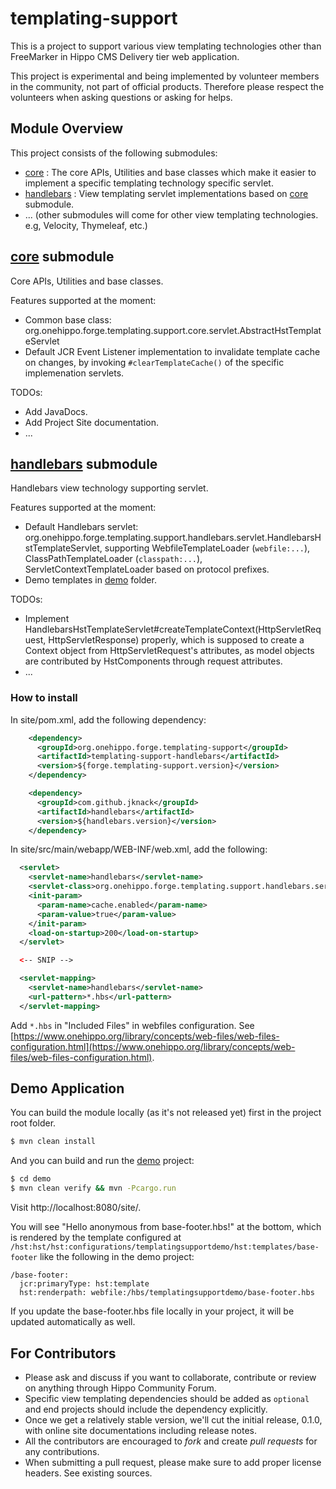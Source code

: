 # templating-support

This is a project to support various view templating technologies other than FreeMarker
in Hippo CMS Delivery tier web application.

This project is experimental and being implemented by volunteer members in the community, not part of official products.
Therefore please respect the volunteers when asking questions or asking for helps.

## Module Overview

This project consists of the following submodules:

- [core](core) : The core APIs, Utilities and base classes which make it easier to implement a specific templating technology specific servlet.
- [handlebars](handlebars) : View templating servlet implementations based on [core](core) submodule.
- ... (other submodules will come for other view templating technologies. e.g, Velocity, Thymeleaf, etc.)

## [core](core) submodule

Core APIs, Utilities and base classes.

Features supported at the moment:
- Common base class: org.onehippo.forge.templating.support.core.servlet.AbstractHstTemplateServlet
- Default JCR Event Listener implementation to invalidate template cache on changes, by invoking ```#clearTemplateCache()``` of the specific implemenation servlets.

TODOs:
- Add JavaDocs.
- Add Project Site documentation.
- ...

## [handlebars](handlebars) submodule

Handlebars view technology supporting servlet.

Features supported at the moment:
- Default Handlebars servlet: org.onehippo.forge.templating.support.handlebars.servlet.HandlebarsHstTemplateServlet,
  supporting WebfileTemplateLoader (```webfile:...```), ClassPathTemplateLoader (```classpath:...```), ServletContextTemplateLoader
  based on protocol prefixes.
- Demo templates in [demo](demo) folder.

TODOs:
- Implement HandlebarsHstTemplateServlet#createTemplateContext(HttpServletRequest, HttpServletResponse) properly,
  which is supposed to create a Context object from HttpServletRequest's attributes,
  as model objects are contributed by HstComponents through request attributes.
- ...

### How to install

In site/pom.xml, add the following dependency:

```xml
    <dependency>
      <groupId>org.onehippo.forge.templating-support</groupId>
      <artifactId>templating-support-handlebars</artifactId>
      <version>${forge.templating-support.version}</version>
    </dependency>

    <dependency>
      <groupId>com.github.jknack</groupId>
      <artifactId>handlebars</artifactId>
      <version>${handlebars.version}</version>
    </dependency>
```

In site/src/main/webapp/WEB-INF/web.xml, add the following:

```xml
  <servlet>
    <servlet-name>handlebars</servlet-name>
    <servlet-class>org.onehippo.forge.templating.support.handlebars.servlet.HandlebarsHstTemplateServlet</servlet-class>
    <init-param>
      <param-name>cache.enabled</param-name>
      <param-value>true</param-value>
    </init-param>
    <load-on-startup>200</load-on-startup>
  </servlet>

  <-- SNIP -->

  <servlet-mapping>
    <servlet-name>handlebars</servlet-name>
    <url-pattern>*.hbs</url-pattern>
  </servlet-mapping>
```

Add ```*.hbs``` in "Included Files" in webfiles configuration. See [https://www.onehippo.org/library/concepts/web-files/web-files-configuration.html](https://www.onehippo.org/library/concepts/web-files/web-files-configuration.html).

## Demo Application

You can build the module locally (as it's not released yet) first in the project root folder.

```bash
$ mvn clean install
```

And you can build and run the [demo](demo) project:

```bash
$ cd demo
$ mvn clean verify && mvn -Pcargo.run
```

Visit http://localhost:8080/site/.

You will see "Hello anonymous from base-footer.hbs!" at the bottom,
which is rendered by the template configured at ```/hst:hst/hst:configurations/templatingsupportdemo/hst:templates/base-footer``` like the following in the demo project:


```
/base-footer:
  jcr:primaryType: hst:template
  hst:renderpath: webfile:/hbs/templatingsupportdemo/base-footer.hbs
```

If you update the base-footer.hbs file locally in your project, it will be updated automatically as well.


## For Contributors

- Please ask and discuss if you want to collaborate, contribute or review on anything through Hippo Community Forum.
- Specific view templating dependencies should be added as ```optional``` and end projects should include the dependency explicitly.
- Once we get a relatively stable version, we'll cut the initial release, 0.1.0, with online site documentations including release notes.
- All the contributors are encouraged to *fork* and create *pull requests* for any contributions.
- When submitting a pull request, please make sure to add proper license headers. See existing sources.

